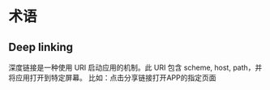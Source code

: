 # 术语

## Deep linking
深度链接是一种使用 URI 启动应用的机制。此 URI 包含 scheme, host, path，并将应用打开到特定屏幕。
比如：点击分享链接打开APP的指定页面